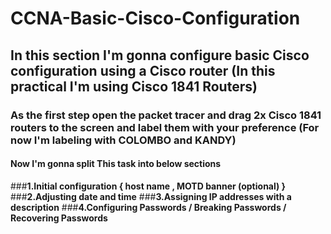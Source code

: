 # **CCNA-Basic-Cisco-Configuration**
## In this section I'm gonna configure basic Cisco configuration using a Cisco router (In this practical I'm using Cisco 1841 Routers)



### As the first step open the packet tracer and drag  2x Cisco 1841 routers to the screen and label them with your preference (For now I'm labeling with **COLOMBO** and **KANDY**)

#### Now I'm gonna split This task into below sections

###**1.Initial configuration { host name , MOTD banner (optional) }**
###**2.Adjusting date and time**
###**3.Assigning IP addresses with a description**
###**4.Configuring  Passwords / Breaking Passwords / Recovering Passwords**
